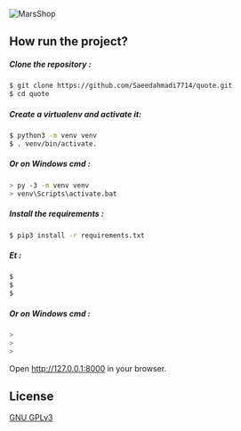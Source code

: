 ![MarsShop](https://user-images.githubusercontent.com/71176889/136710419-08e4ded8-f0e7-4023-8af6-e8a81e9ce206.gif)





## How run the project?
##### Clone the repository :
```bash
$ git clone https://github.com/Saeedahmadi7714/quote.git
$ cd quote
```
##### Create a virtualenv and activate it:
 ```bash
$ python3 -m venv venv
$ . venv/bin/activate.
```
##### Or on Windows cmd : 
 ```bash
> py -3 -m venv venv
> venv\Scripts\activate.bat
```
##### Install the requirements :
```bash
$ pip3 install -r requirements.txt
```
#####  Et :
```bash
$ 
$ 
$ 
```
##### Or on Windows cmd : 
```bash
> 
> 
> 
```
Open http://127.0.0.1:8000 in your browser. 
## License
[GNU GPLv3](https://https://choosealicense.com/licenses/gpl-3.0/)






